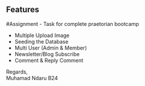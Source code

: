 
## Features

#Assignment - Task for complete praetorian bootcamp 

- Multiple Upload Image
- Seeding the Database
- Multi User (Admin & Member)
- Newsletter/Blog Subscribe
- Comment & Reply Comment

Regards, <br>
Muhamad Ndaru B24